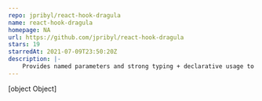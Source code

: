```yaml
---
repo: jpribyl/react-hook-dragula
name: react-hook-dragula
homepage: NA
url: https://github.com/jpribyl/react-hook-dragula
stars: 19
starredAt: 2021-07-09T23:50:20Z
description: |-
    Provides named parameters and strong typing + declarative usage to dragula within React.
---
```


[object Object]
